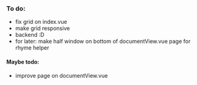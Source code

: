 ### To do:

- fix grid on index.vue
- make grid responsive
- backend :D
- for later: make half window on bottom of documentView.vue page for rhyme helper

#### Maybe todo:

- improve page on documentView.vue
